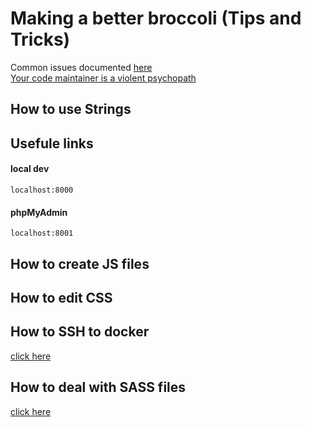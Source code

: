 # Making a better broccoli (Tips and Tricks)
Common issues documented [here](https://ccle.ucla.edu/mod/qanda/view.php?id=897711)\
[Your code maintainer is a violent psychopath](https://blog.codinghorror.com/coding-for-violent-psychopaths/)
## How to use Strings

## Usefule links
#### local dev
`localhost:8000`
#### phpMyAdmin
`localhost:8001`

## How to create JS files

## How to edit CSS

## How to SSH to docker
[click here](docker_tips.md#ssh-into-container)

## How to deal with SASS files
[click here](https://ccle.ucla.edu/mod/qanda/view.php?id=897711&mode=entry&hook=3040)
